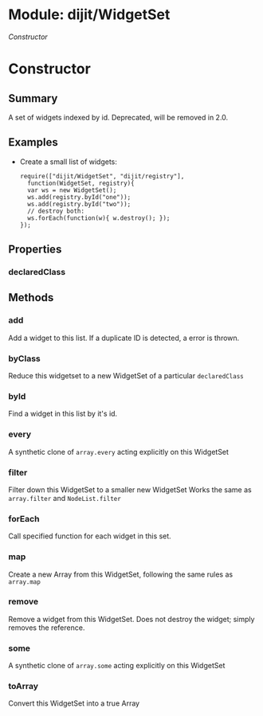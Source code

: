 # Module: dijit/WidgetSet

*Constructor*

# Constructor

## Summary

A set of widgets indexed by id.
Deprecated, will be removed in 2.0.

## Examples

* Create a small list of widgets:

      require(["dijit/WidgetSet", "dijit/registry"],
        function(WidgetSet, registry){
        var ws = new WidgetSet();
        ws.add(registry.byId("one"));
        ws.add(registry.byId("two"));
        // destroy both:
        ws.forEach(function(w){ w.destroy(); });
      });


## Properties

### declaredClass


## Methods

### add
Add a widget to this list. If a duplicate ID is detected, a error is thrown.


### byClass
Reduce this widgetset to a new WidgetSet of a particular `declaredClass`


### byId
Find a widget in this list by it's id.

### every
A synthetic clone of `array.every` acting explicitly on this WidgetSet


### filter
Filter down this WidgetSet to a smaller new WidgetSet
Works the same as `array.filter` and `NodeList.filter`


### forEach
Call specified function for each widget in this set.


### map
Create a new Array from this WidgetSet, following the same rules as `array.map`

### remove
Remove a widget from this WidgetSet. Does not destroy the widget; simply
removes the reference.

### some
A synthetic clone of `array.some` acting explicitly on this WidgetSet


### toArray
Convert this WidgetSet into a true Array


